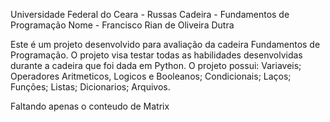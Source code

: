 Universidade Federal do Ceara - Russas
Cadeira - Fundamentos de Programação
Nome - Francisco Rian de Oliveira Dutra

Este é um projeto desenvolvido para avaliação da cadeira Fundamentos de Programação.
O projeto visa testar todas as habilidades desenvolvidas durante a cadeira que foi dada em Python.
O projeto possui:
Variaveis;
Operadores Aritmeticos, Logicos e Booleanos;
Condicionais;
Laços;
Funções;
Listas;
Dicionarios;
Arquivos.

Faltando apenas o conteudo de Matrix
